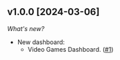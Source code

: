 ## v1.0.0 [2024-03-06]

_What's new?_

- New dashboard:
  - Video Games Dashboard. ([#1](https://github.com/turbot/powerpipe-mod-videogames/pull/1))